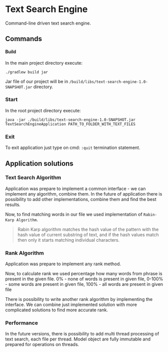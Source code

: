 # Text Search Engine
Command-line driven text search engine.

## Commands

#### Build

In the main project directory execute:
```
./gradlew build jar
```

Jar file of our project will be in ```/build/libs/text-search-engine-1.0-SNAPSHOT.jar``` directory.

### Start

In the root project directory execute:

```java -jar ./build/libs/text-search-engine-1.0-SNAPSHOT.jar TextSearchEngineApplication PATH_TO_FOLDER_WITH_TEXT_FILES```

### Exit

To exit application just type on cmd: ```:quit``` termination statement.

## Application solutions

### Text Search Algorithm

Application was prepare to implement a common interface - we can implement any algorithm, combine them. In the future of application there is possibility to add other implementations, combine them and find the best results. 

Now, to find matching words in our file we used implementation of ```Rabin-Karp Algorithm```. 
> Rabin Karp algorithm matches the hash value of the pattern with the hash value of current substring of text, and if the hash values match then only it starts matching individual characters.

### Rank Algorithm

Application was prepare to implement any rank method.

Now, to calculate rank we used percentage how many words from phrase is present in the given file.
0% - none of words is present in given file,
0-100% - some words are present in given file,
100% - all words are present in given file

There is possibility to write another rank algorithm by implementing the interface.
We can combine just implemented solution with more complicated solutions to find more accurate rank.

### Performance

In the future versions, there is possibility to add multi thread processing of text search, each file per thread. Model object are fully immutable and prepared for operations on threads.